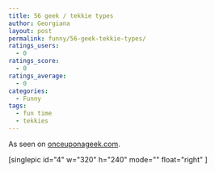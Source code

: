 ```yaml
---
title: 56 geek / tekkie types
author: Georgiana
layout: post
permalink: funny/56-geek-tekkie-types/
ratings_users:
  - 0
ratings_score:
  - 0
ratings_average:
  - 0
categories:
  - Funny
tags:
  - fun time
  - tekkies
---
```

As seen on [onceuponageek.com][1].

[singlepic id="4" w="320" h="240" mode="" float="right" ]

 [1]: http://onceuponageek.com/2008/11/07/list-week-a-variety-of-geek-lists/ "56 geek types on onceuponageek.com"
